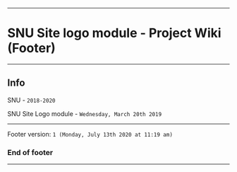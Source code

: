 
***

# SNU Site logo module - Project Wiki (Footer)

***

## Info

SNU - `2018-2020`

SNU Site Logo module - `Wednesday, March 20th 2019`

***

Footer version: `1 (Monday, July 13th 2020 at 11:19 am)`

### End of footer

***
